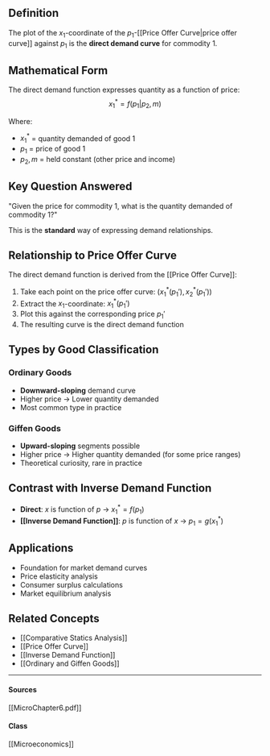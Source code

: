 ## Definition

The plot of the $x_1$-coordinate of the $p_1$-[[Price Offer Curve|price offer curve]] against $p_1$ is the **direct demand curve** for commodity 1.

## Mathematical Form

The direct demand function expresses quantity as a function of price:
$$x_1^* = f(p_1 | p_2, m)$$

Where:
- $x_1^*$ = quantity demanded of good 1
- $p_1$ = price of good 1  
- $p_2, m$ = held constant (other price and income)

## Key Question Answered

"Given the price for commodity 1, what is the quantity demanded of commodity 1?"

This is the **standard** way of expressing demand relationships.

## Relationship to Price Offer Curve

The direct demand function is derived from the [[Price Offer Curve]]:
1. Take each point on the price offer curve: $(x_1^*(p_1'), x_2^*(p_1'))$
2. Extract the $x_1$-coordinate: $x_1^*(p_1')$
3. Plot this against the corresponding price $p_1'$
4. The resulting curve is the direct demand function

## Types by Good Classification

### Ordinary Goods
- **Downward-sloping** demand curve
- Higher price → Lower quantity demanded
- Most common type in practice

### Giffen Goods
- **Upward-sloping** segments possible
- Higher price → Higher quantity demanded (for some price ranges)
- Theoretical curiosity, rare in practice

## Contrast with Inverse Demand Function

- **Direct**: $x$ is function of $p$ → $x_1^* = f(p_1)$
- **[[Inverse Demand Function]]**: $p$ is function of $x$ → $p_1 = g(x_1^*)$

## Applications

- Foundation for market demand curves
- Price elasticity analysis  
- Consumer surplus calculations
- Market equilibrium analysis

## Related Concepts

- [[Comparative Statics Analysis]]
- [[Price Offer Curve]]
- [[Inverse Demand Function]]
- [[Ordinary and Giffen Goods]]

---
#### Sources
[[MicroChapter6.pdf]]
#### Class
[[Microeconomics]]